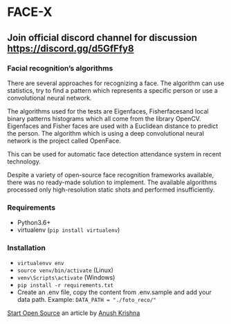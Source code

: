 # FACE-X

## Join official discord channel for discussion https://discord.gg/d5GfFfy8

### Facial recognition’s algorithms

There are several approaches for recognizing a face. The algorithm can use statistics, try to find a pattern which represents a specific person or use a convolutional neural network. 

The algorithms used for the tests are Eigenfaces, Fisherfacesand local binary patterns histograms which all come from the library OpenCV. Eigenfaces and Fisher faces are used with a Euclidean distance to predict the person. The algorithm which is using a deep convolutional neural network is the project called OpenFace.

This can be used for automatic face detection attendance system in recent technology.

Despite a variety of open-source face recognition frameworks available, there was no ready-made solution to implement. The available algorithms processed only high-resolution static shots and performed insufficiently.

### Requirements
- Python3.6+
- virtualenv (`pip install virtualenv`)

### Installation
- `virtualenvv env`
- `source venv/bin/activate` (Linux)
- `venv\Scripts\activate` (Windows)
- `pip install -r requirements.txt`
- Create an .env file, copy the content from .env.sample and add your data path. Example: `DATA_PATH = "./foto_reco/"`

[Start Open Source](https://anush-venkatakrishna.medium.com/part-1-winter-or-summer-take-your-baby-steps-into-opensource-now-7d661235d7ff)
an article by [Anush Krishna](https://github.com/anushkrishnav)
